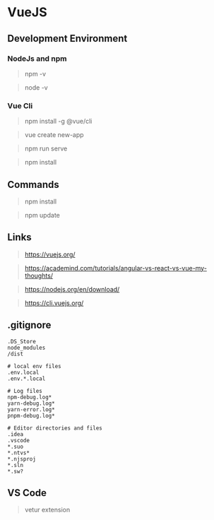 # VueJS


## Development Environment


### NodeJs and npm

> npm -v

> node -v


### Vue Cli

> npm install -g @vue/cli

> vue create new-app

> npm run serve

> npm install


## Commands

> npm install

> npm update


## Links

> https://vuejs.org/

> https://academind.com/tutorials/angular-vs-react-vs-vue-my-thoughts/

> https://nodejs.org/en/download/

> https://cli.vuejs.org/


## .gitignore

```
.DS_Store
node_modules
/dist

# local env files
.env.local
.env.*.local

# Log files
npm-debug.log*
yarn-debug.log*
yarn-error.log*
pnpm-debug.log*

# Editor directories and files
.idea
.vscode
*.suo
*.ntvs*
*.njsproj
*.sln
*.sw?
```


## VS Code

> vetur extension
